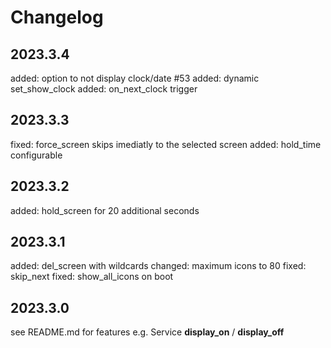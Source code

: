 # Changelog

## 2023.3.4

added: option to not display clock/date #53
added: dynamic set_show_clock
added: on_next_clock trigger

## 2023.3.3

fixed: force_screen skips imediatly to the selected screen
added: hold_time configurable 

## 2023.3.2

added: hold_screen for 20 additional seconds

## 2023.3.1

added: del_screen with wildcards
changed: maximum icons to 80
fixed: skip_next
fixed: show_all_icons on boot

## 2023.3.0

see README.md for features
e.g. Service **display_on** / **display_off**
